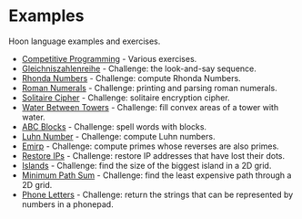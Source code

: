 # Examples

Hoon language examples and exercises.

- [Competitive Programming](competitive.md) - Various exercises.
- [Gleichniszahlenreihe](gleichniszahlenreihe.md) - Challenge: the look-and-say sequence.
- [Rhonda Numbers](rhonda.md) - Challenge: compute Rhonda Numbers.
- [Roman Numerals](roman.md) - Challenge: printing and parsing roman numerals.
- [Solitaire Cipher](solitaire.md) - Challenge: solitaire encryption cipher.
- [Water Between Towers](water-towers.md) - Challenge: fill convex areas of a tower with water.
- [ABC Blocks](abc-blocks.md) - Challenge: spell words with blocks.
- [Luhn Number](luhn-number.md) - Challenge: compute Luhn numbers.
- [Emirp](emirp.md) - Challenge: compute primes whose reverses are also primes.
- [Restore IPs](restore-ip.md) - Challenge: restore IP addresses that have lost their dots.
- [Islands](islands.md) - Challenge: find the size of the biggest island in a 2D grid.
- [Minimum Path Sum](min-path.md) - Challenge: find the least expensive path through a 2D grid.
- [Phone Letters](phone-letters.md) - Challenge: return the strings that can be represented by numbers in a phonepad.
